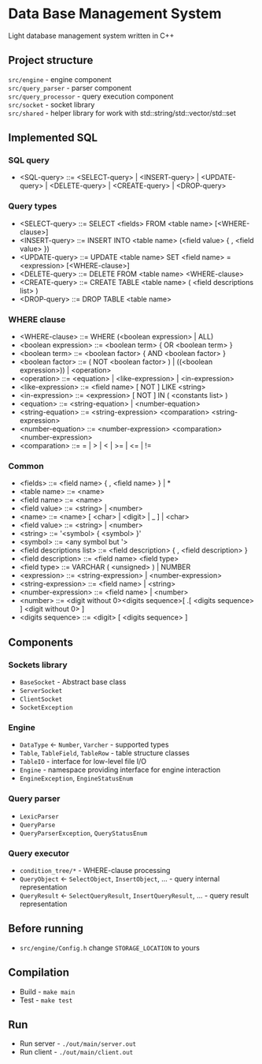 # Data Base Management System

Light database management system written in C++

## Project structure

`src/engine` - engine component  
`src/query_parser` - parser component  
`src/query_processor` - query execution component  
`src/socket` - socket library  
`src/shared` - helper library for work with std::string/std::vector/std::set  

## Implemented SQL

### SQL query

- \<SQL-query> ::= \<SELECT-query> | \<INSERT-query> | \<UPDATE-query> | \<DELETE-query> | \<CREATE-query> | \<DROP-query>  

### Query types

- \<SELECT-query> ::= SELECT \<fields> FROM \<table name> [\<WHERE-clause>]  
- \<INSERT-query> ::= INSERT INTO \<table name> (\<field value> { , \<field value> })  
- \<UPDATE-query> ::= UPDATE \<table name> SET \<field name> = \<expression> [\<WHERE-clause>]  
- \<DELETE-query> ::= DELETE FROM \<table name> \<WHERE-clause>  
- \<CREATE-query> ::= CREATE TABLE \<table name> ( \<field descriptions list> )  
- \<DROP-query> ::= DROP TABLE \<table name>  

### WHERE clause

- \<WHERE-clause> ::= WHERE (\<boolean expression> | ALL)  
- \<boolean expression> ::= \<boolean term> { OR \<boolean term> }  
- \<boolean term> ::= \<boolean factor> { AND \<boolean factor> }  
- \<boolean factor> ::= ( NOT \<boolean factor> ) | ((\<boolean expression>)) | \<operation>  
- \<operation> ::= \<equation> | \<like-expression> | \<in-expression>  
- \<like-expression> ::= \<field name> [ NOT ] LIKE \<string>  
- \<in-expression> ::= \<expression> [ NOT ] IN ( \<constants list> )  
- \<equation> ::= \<string-equation> | \<number-equation>  
- \<string-equation> ::= \<string-expression> \<comparation> \<string-expression>  
- \<number-equation> ::= \<number-expression> \<comparation> \<number-expression>  
- \<comparation> ::= = | > | \< | >= | \<= | !=  

### Common

- \<fields> ::= \<field name> { , \<field name> } | *  
- \<table name> ::= \<name>  
- \<field name> ::= \<name>  
- \<field value> ::= \<string> | \<number>  
- \<name> ::= \<name> [ \<char> | \<digit> | _ ] | \<char>  
- \<field value> ::= \<string> | \<number>  
- \<string> ::= '\<symbol> { \<symbol> }'  
- \<symbol> ::= \<any symbol but '>  
- \<field descriptions list> ::= \<field description> { , \<field description> }  
- \<field description> ::= \<field name> \<field type>  
- \<field type> ::= VARCHAR ( \<unsigned> ) | NUMBER  
- \<expression> ::= \<string-expression> | \<number-expression>  
- \<string-expression> ::= \<field name> | \<string>  
- \<number-expression> ::= \<field name> | \<number>  
- \<number> ::= \<digit without 0>\<digits sequence>[ .[ \<digits sequence> ] \<digit without 0> ]  
- \<digits sequence> ::= \<digit> [ \<digits sequence> ]  

## Components

### Sockets library

- `BaseSocket` - Abstract base class  
- `ServerSocket`  
- `ClientSocket`  
- `SocketException`  

### Engine

- `DataType` \<- `Number`, `Varcher` - supported types  
- `Table`, `TableField`, `TableRow` - table structure classes  
- `TableIO` - interface for low-level file I/O    
- `Engine` - namespace providing interface for engine interaction    
- `EngineException`, `EngineStatusEnum`  

### Query parser

- `LexicParser`  
- `QueryParse`  
- `QueryParserException`, `QueryStatusEnum`  

### Query executor

- `condition_tree/*` - WHERE-clause processing  
- `QueryObject` \<- `SelectObject`, `InsertObject`, ... - query internal representation  
- `QueryResult` \<- `SelectQueryResult`, `InsertQueryResult`, ... - query result representation    

## Before running

- `src/engine/Config.h` change `STORAGE_LOCATION` to yours  

## Compilation

- Build - `make main`  
- Test - `make test`  

## Run

- Run server - `./out/main/server.out`  
- Run client - `./out/main/client.out`  
